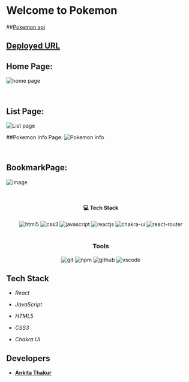 
# Welcome to Pokemon
##[Pokemon api](https://pokeapi.co/)


## [Deployed URL](https://64a3074957067b3cd493f087--shiny-quokka-18ae61.netlify.app/)


## Home Page:
![home page](https://github-production-user-asset-6210df.s3.amazonaws.com/61157473/250628868-59e86f4c-379e-42b4-91e9-b8d2a2995548.png)


<br/>

## List Page:
![List page](https://github.com/ankitatra/pokimon/assets/61157473/d00ab218-80d5-4ba6-b4a3-841edb874acb)




##Pokemon Info Page:
![Pokemon info](https://github.com/ankitatra/pokimon/assets/61157473/ec0c2193-c947-44e8-bb6a-bbead574d1d5)

<br/>

## BookmarkPage:
![image](https://github.com/ankitatra/pokimon/assets/61157473/7ff7372e-7630-4cd8-b3d2-6559385e02fc)




<br/>
<h4 align="center">💻 Tech Stack</h4>
 <div align="center">
 <img src="https://img.shields.io/badge/html5-%23E34F26.svg?style=for-the-badge&logo=html5&logoColor=white" align="center" alt="html5">
 <img src = "https://img.shields.io/badge/css3-%231572B6.svg?style=for-the-badge&logo=css3&logoColor=white" align="center" alt="css3">
 <img src="https://img.shields.io/badge/javascript-%23323330.svg?style=for-the-badge&logo=javascript&logoColor=%23F7DF1E"  align="center" alt="javascript" />
 <img src="https://img.shields.io/badge/React-20232A?style=for-the-badge&logo=react&logoColor=61DAFB"  align="center" alt="reactjs" />
   <img src = "https://img.shields.io/badge/chakra ui-%234ED1C5.svg?style=for-the-badge&logo=chakraui&logoColor=white" align="center" alt="chakra-ui"/>
  <img src="https://img.shields.io/badge/React_Router-CA4245?style=for-the-badge&logo=react-router&logoColor=white"  align="center" alt="react-router" />
</div>
<br/>



<div align="center"><h3 align="center">Tools</h3> 
   <img src="https://img.shields.io/badge/netlify-%23000000.svg?style=for-the-badge&logo=netlify&logoColor=#00C7B7" align="center" alt="git"/>
  <img src = "https://img.shields.io/badge/NPM-%23000000.svg?style=for-the-badge&logo=npm&logoColor=white" align="center" alt="npm">
  <img src="https://img.shields.io/badge/GitHub-100000?style=for-the-badge&logo=github&logoColor=white"  align="center" alt="github"/>
   <img src="https://img.shields.io/badge/Visual%20Studio-5C2D91.svg?style=for-the-badge&logo=visual-studio&logoColor=white"  align="center" alt="vscode"/>
    
      
</div>







## Tech Stack 
- *React*


- *JavaScript*
- *HTML5*
- *CSS3*
- *Chakra UI*







## Developers

- **[Ankita Thakur](https://github.com/ankitatra)**

    
